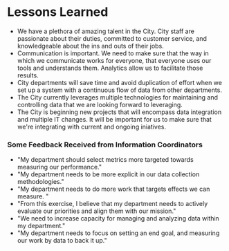 # Lessons Learned
* We have a plethora of amazing talent in the City.  City staff are passionate about their duties, committed to customer service, and knowledgeable about the ins and outs of their jobs.
* Communication is important.  We need to make sure that the way in which we communicate works for everyone, that everyone uses our tools and understands them.  Analytics allow us to facilitate those results.
* City departments will save time and avoid duplication of effort when we set up a system with a continuous flow of data from other departments.
* The City currently leverages multiple technologies for maintaining and controlling data that we are looking forward to leveraging.
* The City is beginning new projects that will encompass data integration and multiple IT changes.  It will be important for us to make sure that we're integrating with current and ongoing iniatives.

### Some Feedback Received from Information Coordinators
* "My department should select metrics more targeted towards measuring our performance."
* "My department needs to be more explicit in our data collection methodologies."
* "My department needs to do more work that targets effects we can measure. "
* "From this exercise, I believe that my department needs to actively evaluate our priorities and align them with our mission."
* "We need to increase capacity for managing and analyzing data within my department."
* "My department needs to focus on setting an end goal, and measuring our work by data to back it up."